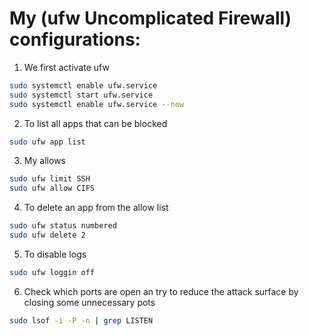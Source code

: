  # My (ufw Uncomplicated Firewall) configurations:
  1. We first activate ufw
  ```bash
  sudo systemctl enable ufw.service
  sudo systemctl start ufw.service
  sudo systemctl enable ufw.service --now
  ```
  2. To list all apps that can be blocked
  ```bash
  sudo ufw app list
  ```
  3. My allows
  ```bash
  sudo ufw limit SSH
  sudo ufw allow CIFS
  ```
  4. To delete an app from the allow list
  ```bash
  sudo ufw status numbered
  sudo ufw delete 2
  ```
  5. To disable logs 
  ```bash
  sudo ufw loggin off
  ```
  6. Check which ports are open an try to reduce the attack surface by closing some unnecessary pots
  ```bash
  sudo lsof -i -P -n | grep LISTEN
  ```
